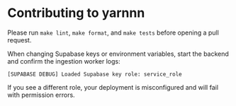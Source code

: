 # Contributing to yarnnn

Please run `make lint`, `make format`, and `make tests` before opening a pull request.

When changing Supabase keys or environment variables, start the backend and confirm the ingestion worker logs:

```
[SUPABASE DEBUG] Loaded Supabase key role: service_role
```

If you see a different role, your deployment is misconfigured and will fail with permission errors.

